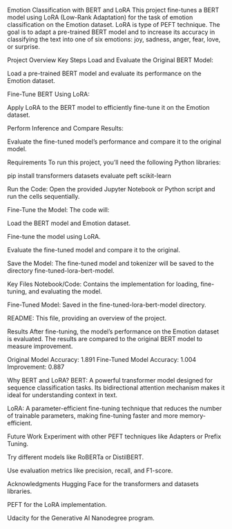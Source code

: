 Emotion Classification with BERT and LoRA
This project fine-tunes a BERT model using LoRA (Low-Rank Adaptation) for the task of emotion classification on the Emotion dataset. LoRA is type of PEFT technique. 
The goal is to adapt a pre-trained BERT model and to increase its accuracy in classifying the text into one of six emotions: joy, sadness, anger, fear, love, or surprise.

Project Overview
Key Steps
Load and Evaluate the Original BERT Model:

Load a pre-trained BERT model and evaluate its performance on the Emotion dataset.

Fine-Tune BERT Using LoRA:

Apply LoRA to the BERT model to efficiently fine-tune it on the Emotion dataset.

Perform Inference and Compare Results:

Evaluate the fine-tuned model’s performance and compare it to the original model.

Requirements
To run this project, you’ll need the following Python libraries:

pip install transformers datasets evaluate peft scikit-learn

Run the Code:
Open the provided Jupyter Notebook or Python script and run the cells sequentially.

Fine-Tune the Model:
The code will:

Load the BERT model and Emotion dataset.

Fine-tune the model using LoRA.

Evaluate the fine-tuned model and compare it to the original.

Save the Model:
The fine-tuned model and tokenizer will be saved to the directory fine-tuned-lora-bert-model.

Key Files
Notebook/Code: Contains the implementation for loading, fine-tuning, and evaluating the model.

Fine-Tuned Model: Saved in the fine-tuned-lora-bert-model directory.

README: This file, providing an overview of the project.

Results
After fine-tuning, the model’s performance on the Emotion dataset is evaluated. The results are compared to the original BERT model to measure improvement.


Original Model Accuracy: 1.891
Fine-Tuned Model Accuracy: 1.004
Improvement: 0.887

Why BERT and LoRA?
BERT: A powerful transformer model designed for sequence classification tasks. Its bidirectional attention mechanism makes it ideal for understanding context in text.

LoRA: A parameter-efficient fine-tuning technique that reduces the number of trainable parameters, making fine-tuning faster and more memory-efficient.

Future Work
Experiment with other PEFT techniques like Adapters or Prefix Tuning.

Try different models like RoBERTa or DistilBERT.

Use  evaluation metrics like precision, recall, and F1-score.

Acknowledgments
Hugging Face for the transformers and datasets libraries.

PEFT for the LoRA implementation.

Udacity for the Generative AI Nanodegree program.



